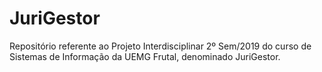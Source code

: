 # JuriGestor
Repositório referente ao Projeto Interdisciplinar 2º Sem/2019 do curso de Sistemas de Informação da UEMG Frutal, denominado JuriGestor.
